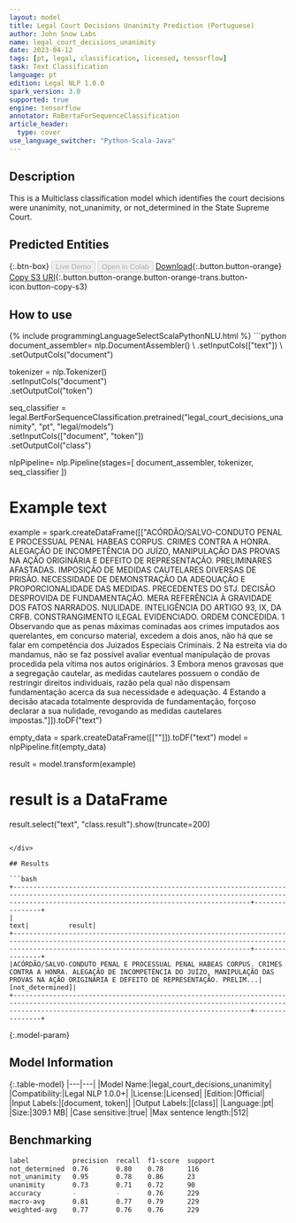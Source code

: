 ```yaml
---
layout: model
title: Legal Court Decisions Unanimity Prediction (Portuguese)
author: John Snow Labs
name: legal_court_decisions_unanimity
date: 2023-04-12
tags: [pt, legal, classification, licensed, tensorflow]
task: Text Classification
language: pt
edition: Legal NLP 1.0.0
spark_version: 3.0
supported: true
engine: tensorflow
annotator: RoBertaForSequenceClassification
article_header:
  type: cover
use_language_switcher: "Python-Scala-Java"
---
```


## Description

This is a Multiclass classification model which identifies the court decisions were unanimity, not_unanimity, or  not_determined in the State Supreme Court.

## Predicted Entities



{:.btn-box}
<button class="button button-orange" disabled>Live Demo</button>
<button class="button button-orange" disabled>Open in Colab</button>
[Download](https://s3.amazonaws.com/auxdata.johnsnowlabs.com/legal/models/legal_court_decisions_unanimity_pt_1.0.0_3.0_1681308453103.zip){:.button.button-orange}
[Copy S3 URI](s3://auxdata.johnsnowlabs.com/legal/models/legal_court_decisions_unanimity_pt_1.0.0_3.0_1681308453103.zip){:.button.button-orange.button-orange-trans.button-icon.button-copy-s3}

## How to use



<div class="tabs-box" markdown="1">
{% include programmingLanguageSelectScalaPythonNLU.html %}
```python
document_assembler= nlp.DocumentAssembler() \
    .setInputCols(["text"]) \
    .setOutputCols("document")

tokenizer = nlp.Tokenizer() \
    .setInputCols("document") \
    .setOutputCol("token")

seq_classifier = legal.BertForSequenceClassification.pretrained("legal_court_decisions_unanimity", "pt", "legal/models") \
    .setInputCols(["document", "token"]) \
    .setOutputCol("class")

nlpPipeline= nlp.Pipeline(stages=[
    document_assembler, 
    tokenizer,
    seq_classifier 
])


# Example text
example = spark.createDataFrame([["ACÓRDÃO/SALVO-CONDUTO PENAL E PROCESSUAL PENAL HABEAS CORPUS. CRIMES CONTRA A HONRA. ALEGAÇÃO DE INCOMPETÊNCIA DO JUÍZO, MANIPULAÇÃO DAS PROVAS NA AÇÃO ORIGINÁRIA E DEFEITO DE REPRESENTAÇÃO. PRELIMINARES AFASTADAS. IMPOSIÇÃO DE MEDIDAS CAUTELARES DIVERSAS DE PRISÃO. NECESSIDADE DE DEMONSTRAÇÃO DA ADEQUAÇÃO E PROPORCIONALIDADE DAS MEDIDAS. PRECEDENTES DO STJ. DECISÃO DESPROVIDA DE FUNDAMENTAÇÃO. MERA REFERÊNCIA À GRAVIDADE DOS FATOS NARRADOS. NULIDADE. INTELIGÊNCIA DO ARTIGO 93, IX, DA CRFB. CONSTRANGIMENTO ILEGAL EVIDENCIADO. ORDEM CONCEDIDA. 1 Observando que as penas máximas cominadas aos crimes imputados aos querelantes, em concurso material, excedem a dois anos, não há que se falar em competência dos Juizados Especiais Criminais. 2 Na estreita via do mandamus, não se faz possível avaliar eventual manipulação de provas procedida pela vítima nos autos originários. 3 Embora menos gravosas que a segregação cautelar, as medidas cautelares possuem o condão de restringir direitos individuais, razão pela qual não dispensam fundamentação acerca da sua necessidade e adequação. 4 Estando a decisão atacada totalmente desprovida de fundamentação, forçoso declarar a sua nulidade, revogando as medidas cautelares impostas."]]).toDF("text")

empty_data = spark.createDataFrame([[""]]).toDF("text")
model = nlpPipeline.fit(empty_data)

result = model.transform(example)

# result is a DataFrame
result.select("text", "class.result").show(truncate=200)
```

</div>

## Results

```bash
+--------------------------------------------------------------------------------------------------------------------------------------------------------------------------------------------------------+----------------+
|                                                                                                                                                                                                    text|          result|
+--------------------------------------------------------------------------------------------------------------------------------------------------------------------------------------------------------+----------------+
|ACÓRDÃO/SALVO-CONDUTO PENAL E PROCESSUAL PENAL HABEAS CORPUS. CRIMES CONTRA A HONRA. ALEGAÇÃO DE INCOMPETÊNCIA DO JUÍZO, MANIPULAÇÃO DAS PROVAS NA AÇÃO ORIGINÁRIA E DEFEITO DE REPRESENTAÇÃO. PRELIM...|[not_determined]|
+--------------------------------------------------------------------------------------------------------------------------------------------------------------------------------------------------------+----------------+
```

{:.model-param}
## Model Information

{:.table-model}
|---|---|
|Model Name:|legal_court_decisions_unanimity|
|Compatibility:|Legal NLP 1.0.0+|
|License:|Licensed|
|Edition:|Official|
|Input Labels:|[document, token]|
|Output Labels:|[class]|
|Language:|pt|
|Size:|309.1 MB|
|Case sensitive:|true|
|Max sentence length:|512|

## Benchmarking

```bash
label           precision  recall  f1-score  support 
not_determined  0.76       0.80    0.78      116     
not_unanimity   0.95       0.78    0.86      23      
unanimity       0.73       0.71    0.72      90      
accuracy        -          -       0.76      229     
macro-avg       0.81       0.77    0.79      229     
weighted-avg    0.77       0.76    0.76      229     
```